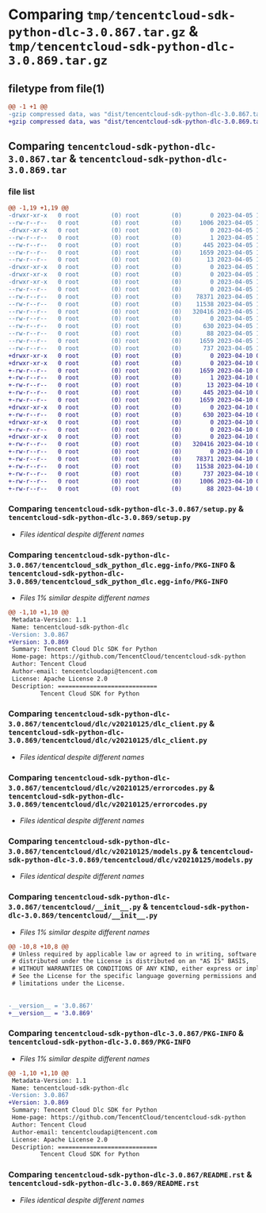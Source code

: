 # Comparing `tmp/tencentcloud-sdk-python-dlc-3.0.867.tar.gz` & `tmp/tencentcloud-sdk-python-dlc-3.0.869.tar.gz`

## filetype from file(1)

```diff
@@ -1 +1 @@
-gzip compressed data, was "dist/tencentcloud-sdk-python-dlc-3.0.867.tar", last modified: Wed Apr  5 16:27:57 2023, max compression
+gzip compressed data, was "dist/tencentcloud-sdk-python-dlc-3.0.869.tar", last modified: Mon Apr 10 03:03:43 2023, max compression
```

## Comparing `tencentcloud-sdk-python-dlc-3.0.867.tar` & `tencentcloud-sdk-python-dlc-3.0.869.tar`

### file list

```diff
@@ -1,19 +1,19 @@
-drwxr-xr-x   0 root         (0) root         (0)        0 2023-04-05 16:27:57.000000 tencentcloud-sdk-python-dlc-3.0.867/
--rw-r--r--   0 root         (0) root         (0)     1006 2023-04-05 16:27:57.000000 tencentcloud-sdk-python-dlc-3.0.867/setup.py
-drwxr-xr-x   0 root         (0) root         (0)        0 2023-04-05 16:27:57.000000 tencentcloud-sdk-python-dlc-3.0.867/tencentcloud_sdk_python_dlc.egg-info/
--rw-r--r--   0 root         (0) root         (0)        1 2023-04-05 16:27:57.000000 tencentcloud-sdk-python-dlc-3.0.867/tencentcloud_sdk_python_dlc.egg-info/dependency_links.txt
--rw-r--r--   0 root         (0) root         (0)      445 2023-04-05 16:27:57.000000 tencentcloud-sdk-python-dlc-3.0.867/tencentcloud_sdk_python_dlc.egg-info/SOURCES.txt
--rw-r--r--   0 root         (0) root         (0)     1659 2023-04-05 16:27:57.000000 tencentcloud-sdk-python-dlc-3.0.867/tencentcloud_sdk_python_dlc.egg-info/PKG-INFO
--rw-r--r--   0 root         (0) root         (0)       13 2023-04-05 16:27:57.000000 tencentcloud-sdk-python-dlc-3.0.867/tencentcloud_sdk_python_dlc.egg-info/top_level.txt
-drwxr-xr-x   0 root         (0) root         (0)        0 2023-04-05 16:27:57.000000 tencentcloud-sdk-python-dlc-3.0.867/tencentcloud/
-drwxr-xr-x   0 root         (0) root         (0)        0 2023-04-05 16:27:57.000000 tencentcloud-sdk-python-dlc-3.0.867/tencentcloud/dlc/
-drwxr-xr-x   0 root         (0) root         (0)        0 2023-04-05 16:27:57.000000 tencentcloud-sdk-python-dlc-3.0.867/tencentcloud/dlc/v20210125/
--rw-r--r--   0 root         (0) root         (0)        0 2023-04-05 16:27:57.000000 tencentcloud-sdk-python-dlc-3.0.867/tencentcloud/dlc/v20210125/__init__.py
--rw-r--r--   0 root         (0) root         (0)    78371 2023-04-05 16:27:57.000000 tencentcloud-sdk-python-dlc-3.0.867/tencentcloud/dlc/v20210125/dlc_client.py
--rw-r--r--   0 root         (0) root         (0)    11538 2023-04-05 16:27:57.000000 tencentcloud-sdk-python-dlc-3.0.867/tencentcloud/dlc/v20210125/errorcodes.py
--rw-r--r--   0 root         (0) root         (0)   320416 2023-04-05 16:27:57.000000 tencentcloud-sdk-python-dlc-3.0.867/tencentcloud/dlc/v20210125/models.py
--rw-r--r--   0 root         (0) root         (0)        0 2023-04-05 16:27:57.000000 tencentcloud-sdk-python-dlc-3.0.867/tencentcloud/dlc/__init__.py
--rw-r--r--   0 root         (0) root         (0)      630 2023-04-05 16:27:57.000000 tencentcloud-sdk-python-dlc-3.0.867/tencentcloud/__init__.py
--rw-r--r--   0 root         (0) root         (0)       88 2023-04-05 16:27:57.000000 tencentcloud-sdk-python-dlc-3.0.867/setup.cfg
--rw-r--r--   0 root         (0) root         (0)     1659 2023-04-05 16:27:57.000000 tencentcloud-sdk-python-dlc-3.0.867/PKG-INFO
--rw-r--r--   0 root         (0) root         (0)      737 2023-04-05 16:27:57.000000 tencentcloud-sdk-python-dlc-3.0.867/README.rst
+drwxr-xr-x   0 root         (0) root         (0)        0 2023-04-10 03:03:43.000000 tencentcloud-sdk-python-dlc-3.0.869/
+drwxr-xr-x   0 root         (0) root         (0)        0 2023-04-10 03:03:43.000000 tencentcloud-sdk-python-dlc-3.0.869/tencentcloud_sdk_python_dlc.egg-info/
+-rw-r--r--   0 root         (0) root         (0)     1659 2023-04-10 03:03:43.000000 tencentcloud-sdk-python-dlc-3.0.869/tencentcloud_sdk_python_dlc.egg-info/PKG-INFO
+-rw-r--r--   0 root         (0) root         (0)        1 2023-04-10 03:03:43.000000 tencentcloud-sdk-python-dlc-3.0.869/tencentcloud_sdk_python_dlc.egg-info/dependency_links.txt
+-rw-r--r--   0 root         (0) root         (0)       13 2023-04-10 03:03:43.000000 tencentcloud-sdk-python-dlc-3.0.869/tencentcloud_sdk_python_dlc.egg-info/top_level.txt
+-rw-r--r--   0 root         (0) root         (0)      445 2023-04-10 03:03:43.000000 tencentcloud-sdk-python-dlc-3.0.869/tencentcloud_sdk_python_dlc.egg-info/SOURCES.txt
+-rw-r--r--   0 root         (0) root         (0)     1659 2023-04-10 03:03:43.000000 tencentcloud-sdk-python-dlc-3.0.869/PKG-INFO
+drwxr-xr-x   0 root         (0) root         (0)        0 2023-04-10 03:03:43.000000 tencentcloud-sdk-python-dlc-3.0.869/tencentcloud/
+-rw-r--r--   0 root         (0) root         (0)      630 2023-04-10 03:03:43.000000 tencentcloud-sdk-python-dlc-3.0.869/tencentcloud/__init__.py
+drwxr-xr-x   0 root         (0) root         (0)        0 2023-04-10 03:03:43.000000 tencentcloud-sdk-python-dlc-3.0.869/tencentcloud/dlc/
+-rw-r--r--   0 root         (0) root         (0)        0 2023-04-10 03:03:43.000000 tencentcloud-sdk-python-dlc-3.0.869/tencentcloud/dlc/__init__.py
+drwxr-xr-x   0 root         (0) root         (0)        0 2023-04-10 03:03:43.000000 tencentcloud-sdk-python-dlc-3.0.869/tencentcloud/dlc/v20210125/
+-rw-r--r--   0 root         (0) root         (0)   320416 2023-04-10 03:03:43.000000 tencentcloud-sdk-python-dlc-3.0.869/tencentcloud/dlc/v20210125/models.py
+-rw-r--r--   0 root         (0) root         (0)        0 2023-04-10 03:03:43.000000 tencentcloud-sdk-python-dlc-3.0.869/tencentcloud/dlc/v20210125/__init__.py
+-rw-r--r--   0 root         (0) root         (0)    78371 2023-04-10 03:03:43.000000 tencentcloud-sdk-python-dlc-3.0.869/tencentcloud/dlc/v20210125/dlc_client.py
+-rw-r--r--   0 root         (0) root         (0)    11538 2023-04-10 03:03:43.000000 tencentcloud-sdk-python-dlc-3.0.869/tencentcloud/dlc/v20210125/errorcodes.py
+-rw-r--r--   0 root         (0) root         (0)      737 2023-04-10 03:03:43.000000 tencentcloud-sdk-python-dlc-3.0.869/README.rst
+-rw-r--r--   0 root         (0) root         (0)     1006 2023-04-10 03:03:43.000000 tencentcloud-sdk-python-dlc-3.0.869/setup.py
+-rw-r--r--   0 root         (0) root         (0)       88 2023-04-10 03:03:43.000000 tencentcloud-sdk-python-dlc-3.0.869/setup.cfg
```

### Comparing `tencentcloud-sdk-python-dlc-3.0.867/setup.py` & `tencentcloud-sdk-python-dlc-3.0.869/setup.py`

 * *Files identical despite different names*

### Comparing `tencentcloud-sdk-python-dlc-3.0.867/tencentcloud_sdk_python_dlc.egg-info/PKG-INFO` & `tencentcloud-sdk-python-dlc-3.0.869/tencentcloud_sdk_python_dlc.egg-info/PKG-INFO`

 * *Files 1% similar despite different names*

```diff
@@ -1,10 +1,10 @@
 Metadata-Version: 1.1
 Name: tencentcloud-sdk-python-dlc
-Version: 3.0.867
+Version: 3.0.869
 Summary: Tencent Cloud Dlc SDK for Python
 Home-page: https://github.com/TencentCloud/tencentcloud-sdk-python
 Author: Tencent Cloud
 Author-email: tencentcloudapi@tencent.com
 License: Apache License 2.0
 Description: ============================
         Tencent Cloud SDK for Python
```

### Comparing `tencentcloud-sdk-python-dlc-3.0.867/tencentcloud/dlc/v20210125/dlc_client.py` & `tencentcloud-sdk-python-dlc-3.0.869/tencentcloud/dlc/v20210125/dlc_client.py`

 * *Files identical despite different names*

### Comparing `tencentcloud-sdk-python-dlc-3.0.867/tencentcloud/dlc/v20210125/errorcodes.py` & `tencentcloud-sdk-python-dlc-3.0.869/tencentcloud/dlc/v20210125/errorcodes.py`

 * *Files identical despite different names*

### Comparing `tencentcloud-sdk-python-dlc-3.0.867/tencentcloud/dlc/v20210125/models.py` & `tencentcloud-sdk-python-dlc-3.0.869/tencentcloud/dlc/v20210125/models.py`

 * *Files identical despite different names*

### Comparing `tencentcloud-sdk-python-dlc-3.0.867/tencentcloud/__init__.py` & `tencentcloud-sdk-python-dlc-3.0.869/tencentcloud/__init__.py`

 * *Files 1% similar despite different names*

```diff
@@ -10,8 +10,8 @@
 # Unless required by applicable law or agreed to in writing, software
 # distributed under the License is distributed on an "AS IS" BASIS,
 # WITHOUT WARRANTIES OR CONDITIONS OF ANY KIND, either express or implied.
 # See the License for the specific language governing permissions and
 # limitations under the License.
 
 
-__version__ = '3.0.867'
+__version__ = '3.0.869'
```

### Comparing `tencentcloud-sdk-python-dlc-3.0.867/PKG-INFO` & `tencentcloud-sdk-python-dlc-3.0.869/PKG-INFO`

 * *Files 1% similar despite different names*

```diff
@@ -1,10 +1,10 @@
 Metadata-Version: 1.1
 Name: tencentcloud-sdk-python-dlc
-Version: 3.0.867
+Version: 3.0.869
 Summary: Tencent Cloud Dlc SDK for Python
 Home-page: https://github.com/TencentCloud/tencentcloud-sdk-python
 Author: Tencent Cloud
 Author-email: tencentcloudapi@tencent.com
 License: Apache License 2.0
 Description: ============================
         Tencent Cloud SDK for Python
```

### Comparing `tencentcloud-sdk-python-dlc-3.0.867/README.rst` & `tencentcloud-sdk-python-dlc-3.0.869/README.rst`

 * *Files identical despite different names*


